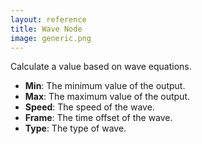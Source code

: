 ```yaml
---
layout: reference
title: Wave Node
image: generic.png
---
```

Calculate a value based on wave equations.

* **Min**: The minimum value of the output.
* **Max**: The maximum value of the output.
* **Speed**: The speed of the wave.
* **Frame**: The time offset of the wave.
* **Type**: The type of wave.
